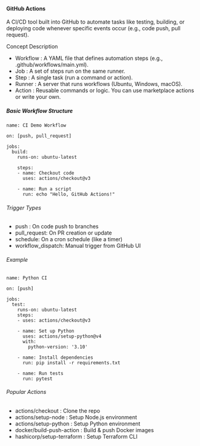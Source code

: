 #### GitHub Actions
A CI/CD tool built into GitHub to automate tasks like testing, building, or deploying code whenever specific events occur (e.g., code push, pull request).

Concept	Description
- Workflow :	A YAML file that defines automation steps (e.g., .github/workflows/main.yml).
- Job	: A set of steps run on the same runner.
- Step :	A single task (run a command or action).
- Runner :	A server that runs workflows (Ubuntu, Windows, macOS).
- Action	: Reusable commands or logic. You can use marketplace actions or write your own.

##### Basic Workflow Structure
```
name: CI Demo Workflow

on: [push, pull_request]

jobs:
  build:
    runs-on: ubuntu-latest

    steps:
    - name: Checkout code
      uses: actions/checkout@v3

    - name: Run a script
      run: echo "Hello, GitHub Actions!"

```
###### Trigger Types

- push :	On code push to branches
- pull_request:	On PR creation or update
- schedule:	On a cron schedule (like a timer)
- workflow_dispatch:	Manual trigger from GitHub UI

###### Example
```
name: Python CI

on: [push]

jobs:
  test:
    runs-on: ubuntu-latest
    steps:
    - uses: actions/checkout@v3

    - name: Set up Python
      uses: actions/setup-python@v4
      with:
        python-version: '3.10'

    - name: Install dependencies
      run: pip install -r requirements.txt

    - name: Run tests
      run: pytest
```
###### Popular Actions

- actions/checkout : Clone the repo
- actions/setup-node :	Setup Node.js environment
- actions/setup-python :	Setup Python environment
- docker/build-push-action :	Build & push Docker images
- hashicorp/setup-terraform	 : Setup Terraform CLI
